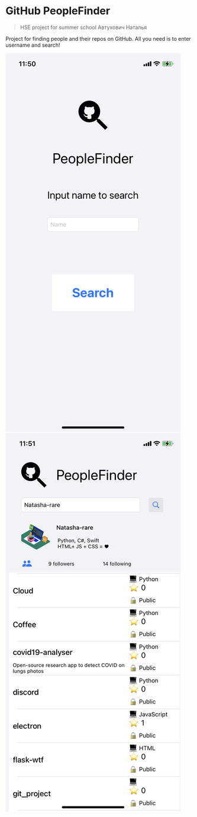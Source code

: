 # GitHub PeopleFinder
 >HSE project for summer school
 > Автухович Наталья 

Project for finding people and their repos on GitHub. All you need is to enter username and search!

![First screen](images/first_screen.PNG)
![Second screen](images/second_screen.PNG)
